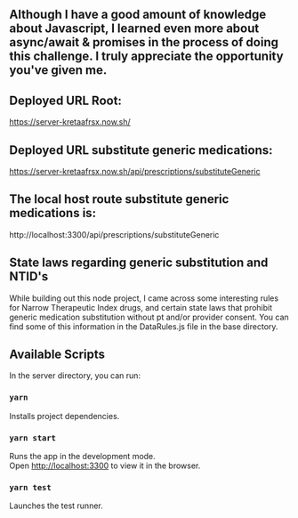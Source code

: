 ## Although I have a good amount of knowledge about Javascript, I learned even more about async/await & promises in the process of doing this challenge. I truly appreciate the opportunity you've given me.

## Deployed URL Root:
https://server-kretaafrsx.now.sh/

## Deployed URL substitute generic medications:
https://server-kretaafrsx.now.sh/api/prescriptions/substituteGeneric

## The local host route substitute generic medications is:

http://localhost:3300/api/prescriptions/substituteGeneric

## State laws regarding generic substitution and NTID's

While building out this node project, I came across some interesting rules for Narrow Therapeutic Index drugs, and certain state laws that prohibit generic medication substitution without pt and/or provider consent. You can find some of this information in the DataRules.js file in the base directory. 

## Available Scripts

In the server directory, you can run:

###  `yarn` 
Installs project dependencies.

### `yarn start`

Runs the app in the development mode.<br>
Open [http://localhost:3300](http://localhost:3300) to view it in the browser.

### `yarn test`

Launches the test runner.
